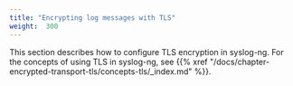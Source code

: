 ```yaml
---
title: "Encrypting log messages with TLS"
weight:  300
---
```

<!-- DISCLAIMER: This file is based on the syslog-ng Open Source Edition documentation https://github.com/balabit/syslog-ng-ose-guides/commit/2f4a52ee61d1ea9ad27cb4f3168b95408fddfdf2 and is used under the terms of The syslog-ng Open Source Edition Documentation License. The file has been modified by Axoflow. -->

This section describes how to configure TLS encryption in syslog-ng. For the concepts of using TLS in syslog-ng, see {{% xref "/docs/chapter-encrypted-transport-tls/concepts-tls/_index.md" %}}.
